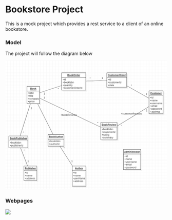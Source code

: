 # Bookstore Project

<p>This is a mock project which provides a rest service to a client of an online bookstore.</p>

<h3>Model</h3>

<p>The project will follow the diagram below</p>
<a><img src="https://github.com/nganga-anaene/web-projects/blob/master/bookstore/model.png"></a>

<h3>Webpages</h3>
<a><img src="https://github.com/nganga-anaene/web-projects/blob/master/bookstore/bookstore-homepage.png"></a>
